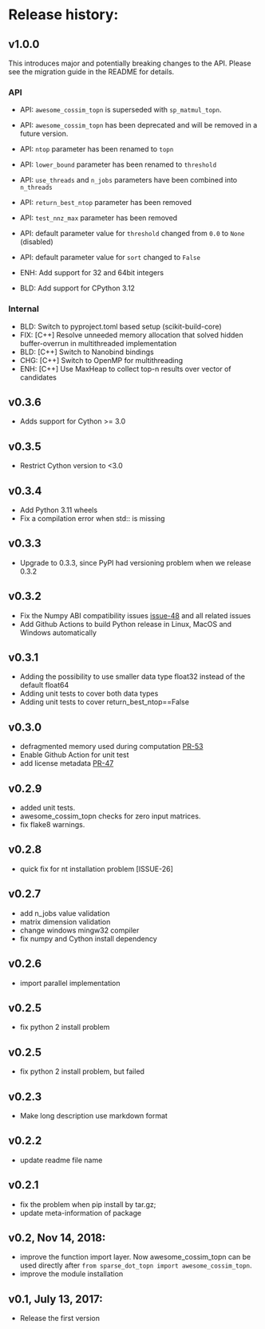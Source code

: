 # Release history:

## v1.0.0

This introduces major and potentially breaking changes to the API.
Please see the migration guide in the README for details.

### API

- API: `awesome_cossim_topn` is superseded with `sp_matmul_topn`.
- API: `awesome_cossim_topn` has been deprecated and will be removed in a future version.
- API: `ntop` parameter has been renamed to `topn`
- API: `lower_bound` parameter has been renamed to `threshold`
- API: `use_threads` and `n_jobs` parameters have been combined into `n_threads`
- API: `return_best_ntop` parameter has been removed
- API: `test_nnz_max` parameter has been removed
- API: default parameter value for `threshold` changed from `0.0` to `None` (disabled)
- API: default parameter value for `sort` changed to `False`

- ENH: Add support for 32 and 64bit integers
- BLD: Add support for CPython 3.12

### Internal

- BLD: Switch to pyproject.toml based setup (scikit-build-core)
- FIX: [C++] Resolve unneeded memory allocation that solved hidden buffer-overrun in multithreaded implementation
- BLD: [C++] Switch to Nanobind bindings
- CHG: [C++] Switch to OpenMP for multithreading
- ENH: [C++] Use MaxHeap to collect top-n results over vector of candidates

## v0.3.6
- Adds support for Cython >= 3.0

## v0.3.5
- Restrict Cython version to <3.0

## v0.3.4
- Add Python 3.11 wheels
- Fix a compilation error when std:: is missing

## v0.3.3
- Upgrade to 0.3.3, since PyPI had versioning problem when we release 0.3.2

## v0.3.2
- Fix the Numpy ABI compatibility issues [issue-48](https://github.com/ing-bank/sparse_dot_topn/issues/48) and all related issues
- Add Github Actions to build Python release in Linux, MacOS and Windows automatically

## v0.3.1
- Adding the possibility to use smaller data type float32 instead of the default float64
- Adding unit tests to cover both data types
- Adding unit tests to cover return_best_ntop==False

## v0.3.0
- defragmented memory used during computation [PR-53](https://github.com/ing-bank/sparse_dot_topn/pull/53)
- Enable Github Action for unit test
- add license metadata [PR-47](https://github.com/ing-bank/sparse_dot_topn/pull/47)

## v0.2.9
- added unit tests. 
- awesome_cossim_topn checks for zero input matrices.
- fix flake8 warnings.

## v0.2.8
- quick fix for nt installation problem [ISSUE-26]

## v0.2.7
- add n_jobs value validation
- matrix dimension validation
- change windows mingw32 compiler
- fix numpy and Cython install dependency

## v0.2.6
- import parallel implementation

## v0.2.5
- fix python 2 install problem

## v0.2.5
- fix python 2 install problem, but failed

## v0.2.3
- Make long description use markdown format

## v0.2.2
- update readme file name

## v0.2.1
- fix the problem when pip install by tar.gz;
- update meta-information of package

## v0.2, Nov 14, 2018:
- improve the function import layer. Now awesome_cossim_topn can be used directly after `from sparse_dot_topn import awesome_cossim_topn`.
- improve the module installation

## v0.1, July 13, 2017:
- Release the first version

